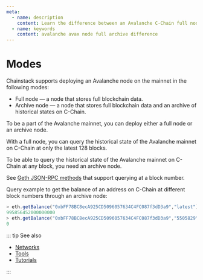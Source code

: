 ```yaml
---
meta:
  - name: description
    content: Learn the difference between an Avalanche C-Chain full node and an archive node. Run sample commands to see the difference.
  - name: keywords
    content: avalanche avax node full archive difference
---
```


# Modes

Chainstack supports deploying an Avalanche node on the mainnet in the following modes:

* Full node — a node that stores full blockchain data.
* Archive node — a node that stores full blockchain data and an archive of historical states on C-Chain.

To be a part of the Avalanche mainnet, you can deploy either a full node or an archive node.

With a full node, you can query the historical state of the Avalanche mainnet on C-Chain at only the latest 128 blocks.

To be able to query the historical state of the Avalanche mainnet on C-Chain at any block, you need an archive node.

See [Geth JSON-RPC methods](https://eth.wiki/json-rpc/API#the-default-block-parameter) that support querying at a block number.

Query example to get the balance of an address on C-Chain at different block numbers through an archive node:

``` js
> eth.getBalance("0xbFF78BC8ecA925CD5096057634C4FC087f3dD3a9","latest")
995856452000000000
> eth.getBalance("0xbFF78BC8ecA925CD5096057634C4FC087f3dD3a9","5505829")
0
```

::: tip See also

* [Networks](/operations/avalanche/networks)
* [Tools](/operations/avalanche/tools)
* [Tutorials](/tutorials/avalanche/)

:::
